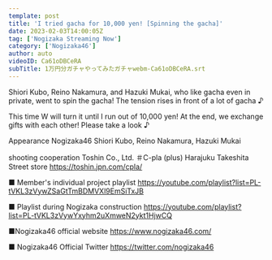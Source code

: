 ```yaml
---
template: post
title: 'I tried gacha for 10,000 yen! [Spinning the gacha]'
date: 2023-02-03T14:00:05Z
tag: ['Nogizaka Streaming Now']
category: ['Nogizaka46']
author: auto 
videoID: Ca61oDBCeRA
subTitle: 1万円分ガチャやってみたガチャwebm-Ca61oDBCeRA.srt
---
```

Shiori Kubo, Reino Nakamura, and Hazuki Mukai, who like gacha even in private, went to spin the gacha!
The tension rises in front of a lot of gacha ♪

This time W will turn it until I run out of 10,000 yen!
At the end, we exchange gifts with each other!
Please take a look ♪

Appearance
Nogizaka46 Shiori Kubo, Reino Nakamura, Hazuki Mukai

shooting cooperation
Toshin Co., Ltd.
＃C-pla (plus) Harajuku Takeshita Street store
https://toshin.jpn.com/cpla/

■ Member's individual project playlist
https://youtube.com/playlist?list=PL-tVKL3zVywZSaGtTmBDMVXl9EmSiTxJB

■ Playlist during Nogizaka construction
https://youtube.com/playlist?list=PL-tVKL3zVywYxyhm2uXmweN2ykt1HjwCQ

■Nogizaka46 official website
https://www.nogizaka46.com/

■ Nogizaka46 Official Twitter
https://twitter.com/nogizaka46
